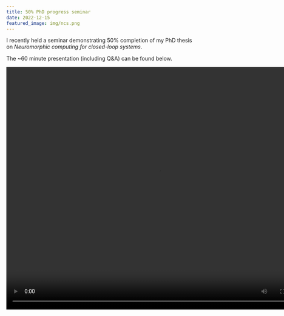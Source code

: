 ```yaml
---
title: 50% PhD progress seminar
date: 2022-12-15
featured_image: img/ncs.png
---
```


I recently held a seminar demonstrating 50% completion of my PhD thesis on <i>Neuromorphic computing for closed-loop systems</i>.

The ~60 minute presentation (including Q&A) can be found below.

<!-- <iframe src="https://kth-my.sharepoint.com/personal/jeped_ug_kth_se/_layouts/15/embed.aspx?UniqueId=cd1f57c6-4e35-44d9-940b-1439725c1dec&embed=%7B%22ust%22%3Atrue%2C%22hv%22%3A%22CopyEmbedCode%22%7D&referrer=StreamWebApp&referrerScenario=EmbedDialog.Create" width="853" height="480" frameborder="0" scrolling="no" allowfullscreen title="2212_50.mp4"></iframe> -->
<video width="800" height="640" controls>
    <source src="https://cloud.jepedersen.dk/s/aiJXB9R67WaSia5/download/2212_50_phd.mp4" type="video/mp4">
</video>
